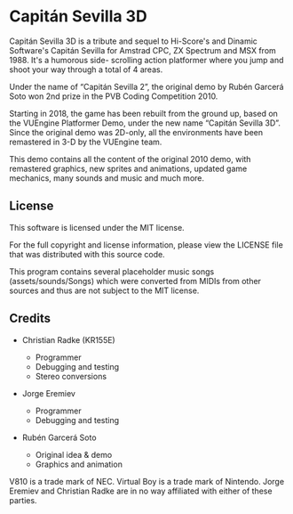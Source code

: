 Capitán Sevilla 3D
==================

Capitán Sevilla 3D is a tribute and sequel to Hi-Score's and Dinamic Software's 
Capitán Sevilla for Amstrad CPC, ZX Spectrum and MSX from 1988. It's a humorous side-
scrolling action platformer where you jump and shoot your way through a total of 4 areas.

Under the name of “Capitán Sevilla 2”, the original demo by Rubén Garcerá Soto won 
2nd prize in the PVB Coding Competition 2010. 

Starting in 2018, the game has been rebuilt from the ground up, based on the VUEngine 
Platformer Demo, under the new name “Capitán Sevilla 3D”. Since the original demo was 
2D-only, all the environments have been remastered in 3-D by the VUEngine team. 

This demo contains all the content of the original 2010 demo, with remastered graphics, new 
sprites and animations, updated game mechanics, many sounds and music and much more.


License
-------

This software is licensed under the MIT license. 

For the full copyright and license information, please view the LICENSE file
that was distributed with this source code.

This program contains several placeholder music songs (assets/sounds/Songs) which were
converted from MIDIs from other sources and thus are not subject to the MIT license.


Credits
-------

  - Christian Radke (KR155E)
    - Programmer
    - Debugging and testing
    - Stereo conversions

  - Jorge Eremiev
    - Programmer
    - Debugging and testing

  - Rubén Garcerá Soto
    - Original idea & demo
    - Graphics and animation


V810 is a trade mark of NEC. Virtual Boy is a trade mark of Nintendo.
Jorge Eremiev and Christian Radke are in no way affiliated with either of these parties.
